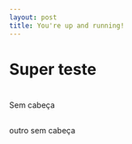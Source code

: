 ```yaml
---
layout: post
title: You're up and running!
---
```


Super teste
===========

#
Sem cabeça

##
outro sem cabeça
